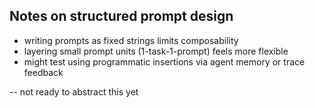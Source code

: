 ## Notes on structured prompt design

- writing prompts as fixed strings limits composability
- layering small prompt units (1-task-1-prompt) feels more flexible
- might test using programmatic insertions via agent memory or trace feedback

-- not ready to abstract this yet
